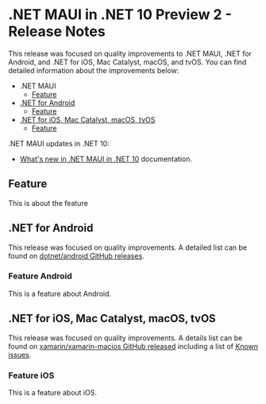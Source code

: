 # .NET MAUI in .NET 10 Preview 2 - Release Notes

This release was focused on quality improvements to .NET MAUI, .NET for Android, and .NET for iOS, Mac Catalyst, macOS, and tvOS. You can find detailed information about the improvements below:

- .NET MAUI
  - [Feature](#feature)
- [.NET for Android](#net-for-android)
  - [Feature](#feature-android)
- [.NET for iOS, Mac Catalyst, macOS, tvOS](#net-for-ios-mac-catalyst-macos-tvos)
  - [Feature](#feature-ios)

.NET MAUI updates in .NET 10:

- [What's new in .NET MAUI in .NET 10](https://learn.microsoft.com/dotnet/maui/whats-new/dotnet-10) documentation.

## Feature

This is about the feature

## .NET for Android

This release was focused on quality improvements. A detailed list can be found on [dotnet/android GitHub releases](https://github.com/dotnet/android/releases/).

### Feature Android

This is a feature about Android.

## .NET for iOS, Mac Catalyst, macOS, tvOS

This release was focused on quality improvements. A details list can be found on [xamarin/xamarin-macios GitHub released](https://github.com/xamarin/xamarin-macios/releases/) including a list of [Known issues](https://github.com/xamarin/xamarin-macios/wiki/Known-issues-in-.NET10).

### Feature iOS

This is a feature about iOS.
